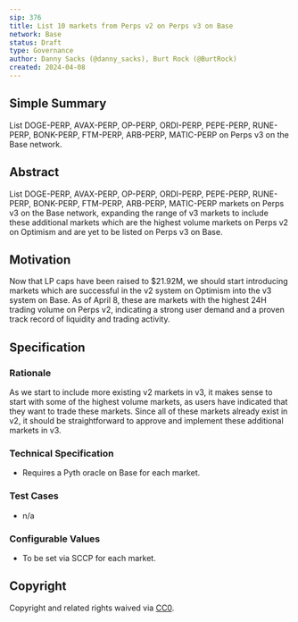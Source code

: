 ```yaml
---
sip: 376
title: List 10 markets from Perps v2 on Perps v3 on Base
network: Base
status: Draft
type: Governance
author: Danny Sacks (@danny_sacks), Burt Rock (@BurtRock)
created: 2024-04-08
---
```


## Simple Summary

List DOGE-PERP, AVAX-PERP, OP-PERP, ORDI-PERP, PEPE-PERP, RUNE-PERP, BONK-PERP, FTM-PERP, ARB-PERP, MATIC-PERP on Perps v3 on the Base network.

## Abstract

List DOGE-PERP, AVAX-PERP, OP-PERP, ORDI-PERP, PEPE-PERP, RUNE-PERP, BONK-PERP, FTM-PERP, ARB-PERP, MATIC-PERP markets on Perps v3 on the Base network, expanding the range of v3 markets to include these additional markets which are the highest volume markets on Perps v2 on Optimism and are yet to be listed on Perps v3 on Base.

## Motivation

Now that LP caps have been raised to $21.92M, we should start introducing markets which are successful in the v2 system on Optimism into the v3 system on Base. As of April 8, these are markets with the highest 24H trading volume on Perps v2, indicating a strong user demand and a proven track record of liquidity and trading activity.

## Specification

### Rationale

As we start to include more existing v2 markets in v3, it makes sense to start with some of the highest volume markets, as users have indicated that they want to trade these markets. Since all of these markets already exist in v2, it should be straightforward to approve and implement these additional markets in v3.

### Technical Specification

- Requires a Pyth oracle on Base for each market.

### Test Cases

- n/a

### Configurable Values

- To be set via SCCP for each market.

## Copyright

Copyright and related rights waived via [CC0](https://creativecommons.org/publicdomain/zero/1.0/).

